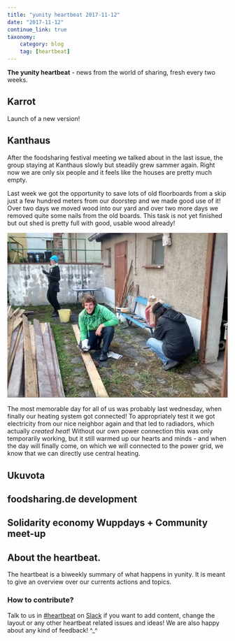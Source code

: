 ```yaml
---
title: "yunity heartbeat 2017-11-12"
date: "2017-11-12"
continue_link: true
taxonomy:
    category: blog
    tag: [heartbeat]
---
```


**The yunity heartbeat** - news from the world of sharing, fresh every two weeks.

## Karrot

Launch of a new version!

## Kanthaus

After the foodsharing festival meeting we talked about in the last issue, the group staying at Kanthaus slowly but steadily grew sammer again. Right now we are only six people and it feels like the houses are pretty much empty.

Last week we got the opportunity to save lots of old floorboards from a skip just a few hundred meters from our doorstep and we made good use of it! Over two days we moved wood into our yard and over two more days we removed quite some nails from the old boards. This task is not yet finished but out shed is pretty full with good, usable wood already!

![](woodworks.jpg)

The most memorable day for all of us was probably last wednesday, when finally our heating system got connected! To appropriately test it we got electricity from our nice neighbor again and that led to radiadors, which actually _created heat_! Without our own power connection this was only temporarily working, but it still warmed up our hearts and minds - and when the day will finally come, on which we will connected to the power grid, we know that we can directly use central heating.

## Ukuvota

## foodsharing.de development

## Solidarity economy Wuppdays + Community meet-up


## About the heartbeat.
The heartbeat is a biweekly summary of what happens in yunity. It is meant to give an overview over our currents actions and topics.

### How to contribute?
Talk to us in [#heartbeat](https://yunity.slack.com/messages/heartbeat/) on [Slack](https://slackin.yunity.org) if you want to add content, change the layout or any other heartbeat related issues and ideas! We are also happy about any kind of feedback! ^_^
